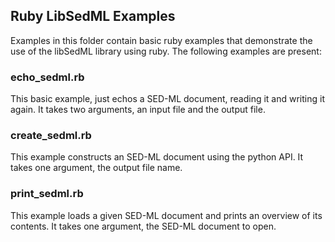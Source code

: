## Ruby LibSedML Examples

Examples in this folder contain basic ruby examples that demonstrate the use of the libSedML library using ruby. The following examples are present: 

### echo_sedml.rb
This basic example, just echos a SED-ML document, reading it and writing it again. It takes two arguments, an input file and the output file. 

### create_sedml.rb
This example constructs an SED-ML document using the python API. It takes one argument, the output file name.

### print_sedml.rb
This example loads a given SED-ML document and prints an overview of its contents. It takes one argument, the SED-ML document to open. 
